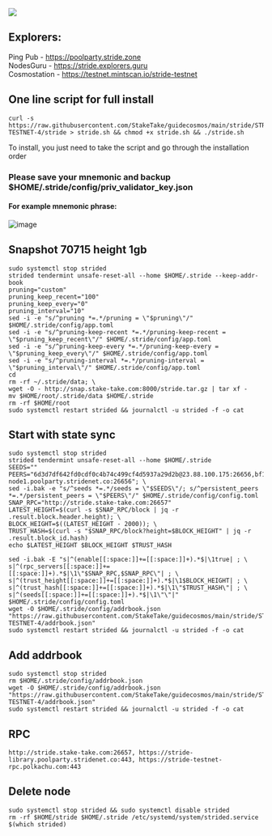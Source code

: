 ![](https://i.yapx.ru/RTuEU.jpg)


## Explorers:
Ping Pub - https://poolparty.stride.zone  
NodesGuru - https://stride.explorers.guru   
Cosmostation - https://testnet.mintscan.io/stride-testnet
## One line script for full install
```
curl -s https://raw.githubusercontent.com/StakeTake/guidecosmos/main/stride/STRIDE-TESTNET-4/stride > stride.sh && chmod +x stride.sh && ./stride.sh
```
To install, you just need to take the script and go through the installation order
### Please save your mnemonic and backup $HOME/.stride/config/priv_validator_key.json
#### For example mnemonic phrase:
![image](https://user-images.githubusercontent.com/93165931/184551172-16cb2f1a-3145-4e5b-8092-c966e2f3e5ef.png)
## Snapshot 70715 height 1gb
```
sudo systemctl stop strided
strided tendermint unsafe-reset-all --home $HOME/.stride --keep-addr-book
pruning="custom"
pruning_keep_recent="100"
pruning_keep_every="0"
pruning_interval="10"
sed -i -e "s/^pruning *=.*/pruning = \"$pruning\"/" $HOME/.stride/config/app.toml
sed -i -e "s/^pruning-keep-recent *=.*/pruning-keep-recent = \"$pruning_keep_recent\"/" $HOME/.stride/config/app.toml
sed -i -e "s/^pruning-keep-every *=.*/pruning-keep-every = \"$pruning_keep_every\"/" $HOME/.stride/config/app.toml
sed -i -e "s/^pruning-interval *=.*/pruning-interval = \"$pruning_interval\"/" $HOME/.stride/config/app.toml
cd
rm -rf ~/.stride/data; \
wget -O - http://snap.stake-take.com:8000/stride.tar.gz | tar xf -
mv $HOME/root/.stride/data $HOME/.stride
rm -rf $HOME/root
sudo systemctl restart strided && journalctl -u strided -f -o cat
```
## Start with state sync
```
sudo systemctl stop strided
strided tendermint unsafe-reset-all --home $HOME/.stride
SEEDS=""
PEERS="6d3d7df642fd0cdf0c4b74c499cf4d5937a29d2b@23.88.100.175:26656,bf1414a4cbcfcc6c6fc11d1229f5cefcce1faef5@stride-node1.poolparty.stridenet.co:26656"; \
sed -i.bak -e "s/^seeds *=.*/seeds = \"$SEEDS\"/; s/^persistent_peers *=.*/persistent_peers = \"$PEERS\"/" $HOME/.stride/config/config.toml
SNAP_RPC="http://stride.stake-take.com:26657"
LATEST_HEIGHT=$(curl -s $SNAP_RPC/block | jq -r .result.block.header.height); \
BLOCK_HEIGHT=$((LATEST_HEIGHT - 2000)); \
TRUST_HASH=$(curl -s "$SNAP_RPC/block?height=$BLOCK_HEIGHT" | jq -r .result.block_id.hash)
echo $LATEST_HEIGHT $BLOCK_HEIGHT $TRUST_HASH

sed -i.bak -E "s|^(enable[[:space:]]+=[[:space:]]+).*$|\1true| ; \
s|^(rpc_servers[[:space:]]+=[[:space:]]+).*$|\1\"$SNAP_RPC,$SNAP_RPC\"| ; \
s|^(trust_height[[:space:]]+=[[:space:]]+).*$|\1$BLOCK_HEIGHT| ; \
s|^(trust_hash[[:space:]]+=[[:space:]]+).*$|\1\"$TRUST_HASH\"| ; \
s|^(seeds[[:space:]]+=[[:space:]]+).*$|\1\"\"|" $HOME/.stride/config/config.toml
wget -O $HOME/.stride/config/addrbook.json "https://raw.githubusercontent.com/StakeTake/guidecosmos/main/stride/STRIDE-TESTNET-4/addrbook.json"
sudo systemctl restart strided && journalctl -u strided -f -o cat
```
## Add addrbook
```
sudo systemctl stop strided
rm $HOME/.stride/config/addrbook.json
wget -O $HOME/.stride/config/addrbook.json "https://raw.githubusercontent.com/StakeTake/guidecosmos/main/stride/STRIDE-TESTNET-4/addrbook.json"
sudo systemctl restart strided && journalctl -u strided -f -o cat
```
## RPC
```
http://stride.stake-take.com:26657, https://stride-library.poolparty.stridenet.co:443, https://stride-testnet-rpc.polkachu.com:443
```
## Delete node
```
sudo systemctl stop strided && sudo systemctl disable strided
rm -rf $HOME/stride $HOME/.stride /etc/systemd/system/strided.service $(which strided)
```

